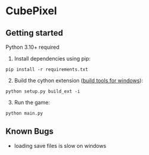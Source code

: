 # CubePixel

## Getting started

Python 3.10+ required

1. Install dependencies using pip:
```
pip install -r requirements.txt
```
2. Build the cython extension ([build tools for windows](https://visualstudio.microsoft.com/downloads/#build-tools-for-visual-studio-2022)):
```
python setup.py build_ext -i
```
3. Run the game:
```
python main.py
```

## Known Bugs

- loading save files is slow on windows
